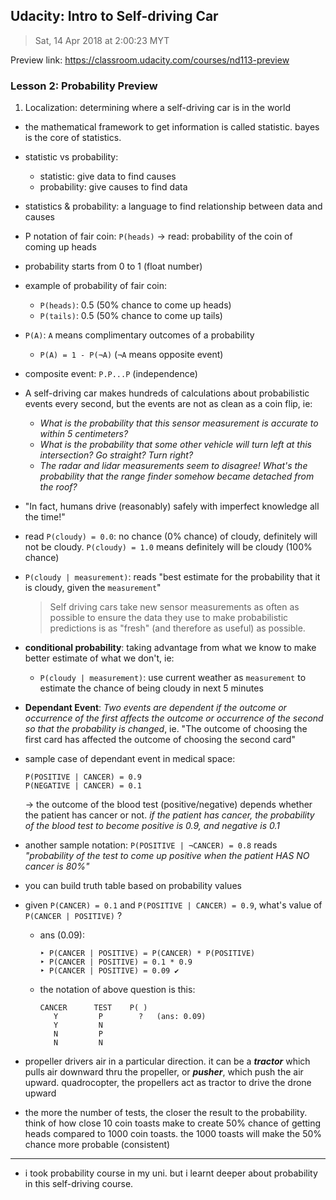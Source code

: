 ## Udacity: Intro to Self-driving Car
> Sat, 14 Apr 2018 at 2:00:23 MYT

Preview link: https://classroom.udacity.com/courses/nd113-preview

### Lesson 2: Probability Preview
1. Localization: determining where a self-driving car is in the world
- the mathematical framework to get information is called statistic. bayes is the core of statistics. 
- statistic vs probability:
    - statistic: give data to find causes
    - probability: give causes to find data
- statistics & probability: a language to find relationship between data and causes
- P notation of fair coin: `P(heads)` → read: probability of the coin of coming up heads
- probability starts from 0 to 1 (float number)
- example of probability of fair coin:
    - `P(heads)`: 0.5 (50% chance to come up heads)
    - `P(tails)`: 0.5 (50% chance to come up tails)
- `P(A)`: `A` means complimentary outcomes of a probability
    - `P(A) = 1 - P(¬A)` (`¬A` means opposite event)
- composite event: `P.P...P` (independence)
- A self-driving car makes hundreds of calculations about probabilistic events every second, but the events are not as clean as a coin flip, ie:
    - *What is the probability that this sensor measurement is accurate to within 5 centimeters?*
    - *What is the probability that some other vehicle will turn left at this intersection? Go straight? Turn right?*
    - *The radar and lidar measurements seem to disagree! What's the probability that the range finder somehow became detached from the roof?*
- "In fact, humans drive (reasonably) safely with imperfect knowledge all the time!"
- read `P(cloudy) = 0.0`: no chance (0% chance) of cloudy, definitely will not be cloudy. `P(cloudy) = 1.0` means definitely will be cloudy (100% chance)
- `P(cloudy | measurement)`: reads "best estimate for the probability that it is cloudy, given the `measurement`"
    > Self driving cars take new sensor measurements as often as possible to ensure the data they use to make probabilistic predictions is as "fresh" (and therefore as useful) as possible.
- **conditional probability**: taking advantage from what we know to make better estimate of what we don't, ie:
    - `P(cloudy | measurement)`: use current weather as `measurement` to estimate the chance of being cloudy in next 5 minutes
- **Dependant Event**:  *Two events are dependent if the outcome or occurrence of the first affects the outcome or occurrence of the second so that the probability is changed*, ie. "The outcome of choosing the first card has affected the outcome of choosing the second card"
- sample case of dependant event in medical space:

    ```
    P(POSITIVE | CANCER) = 0.9
    P(NEGATIVE | CANCER) = 0.1
    ```
    → the outcome of the blood test (positive/negative) depends whether the patient has cancer or not. *if the patient has cancer, the probability of the blood test to become positive is 0.9, and negative is 0.1*
- another sample notation: `P(POSITIVE | ¬CANCER) = 0.8` reads *"probability of the test to come up positive when the patient HAS NO cancer is 80%"*
- you can build truth table based on probability values
- given `P(CANCER) = 0.1` and `P(POSITIVE | CANCER) = 0.9`, what's value of `P(CANCER | POSITIVE)` ? 
    - ans (0.09): 
    
        ```
        ‣ P(CANCER | POSITIVE) = P(CANCER) * P(POSITIVE)
        ‣ P(CANCER | POSITIVE) = 0.1 * 0.9
        ‣ P(CANCER | POSITIVE) = 0.09 ✔ 
        ```
    - the notation of above question is this:
        
        ```
        CANCER      TEST    P( )
           Y         P        ?   (ans: 0.09)
           Y         N
           N         P
           N         N
        ```
- propeller drivers air in a particular direction. it can be a ***tractor*** which pulls air downward thru the propeller, or ***pusher***, which push the air upward. quadrocopter, the propellers act as tractor to drive the drone upward
- the more the number of tests, the closer the result to the probability. think of how close 10 coin toasts make to create 50% chance of getting heads compared to 1000 coin toasts. the 1000 toasts will make the 50% chance more probable (consistent)

---

- i took probability course in my uni. but i learnt deeper about probability in this self-driving course.
